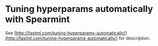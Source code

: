 Tuning hyperparams automatically with Spearmint
===============================================

See [http://fastml.com/tuning-hyperparams-automatically/](http://fastml.com/tuning-hyperparams-automatically/) for description.


